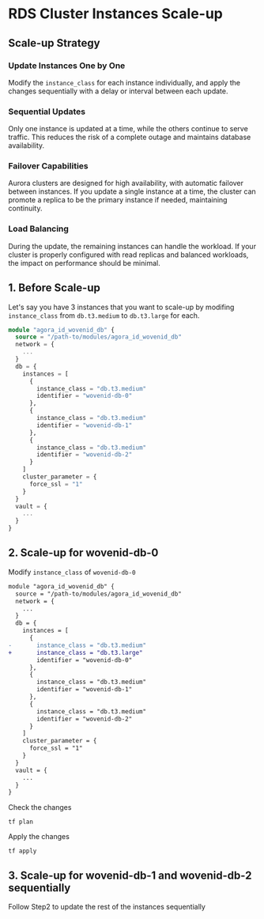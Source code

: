 # RDS Cluster Instances Scale-up

## Scale-up Strategy

### Update Instances One by One
Modify the `instance_class` for each instance individually, and apply the changes sequentially with a delay or interval between each update.

### Sequential Updates
Only one instance is updated at a time, while the others continue to serve traffic. This reduces the risk of a complete outage and maintains database availability.

### Failover Capabilities
Aurora clusters are designed for high availability, with automatic failover between instances. If you update a single instance at a time, the cluster can promote a replica to be the primary instance if needed, maintaining continuity.

### Load Balancing
During the update, the remaining instances can handle the workload. If your cluster is properly configured with read replicas and balanced workloads, the impact on performance should be minimal.


## 1. Before Scale-up

Let's say you have 3 instances that you want to scale-up by modifing `instance_class` from `db.t3.medium` to `db.t3.large` for each.


```tf
module "agora_id_wovenid_db" {
  source = "/path-to/modules/agora_id_wovenid_db"
  network = {
    ...
  }
  db = {
    instances = [
      {
        instance_class = "db.t3.medium"
        identifier = "wovenid-db-0"
      },
      {
        instance_class = "db.t3.medium"
        identifier = "wovenid-db-1"
      },
      {
        instance_class = "db.t3.medium"
        identifier = "wovenid-db-2"
      }
    ]
    cluster_parameter = {
      force_ssl = "1"
    }
  }
  vault = {
    ...
  }
}
```

## 2. Scale-up for wovenid-db-0

Modify `instance_class` of `wovenid-db-0`

```diff
module "agora_id_wovenid_db" {
  source = "/path-to/modules/agora_id_wovenid_db"
  network = {
    ...
  }
  db = {
    instances = [
      {
-       instance_class = "db.t3.medium"
+       instance_class = "db.t3.large"
        identifier = "wovenid-db-0"
      },
      {
        instance_class = "db.t3.medium"
        identifier = "wovenid-db-1"
      },
      {
        instance_class = "db.t3.medium"
        identifier = "wovenid-db-2"
      }
    ]
    cluster_parameter = {
      force_ssl = "1"
    }
  }
  vault = {
    ...
  }
}
```

Check the changes

```shell
tf plan
```

Apply the changes

```shell
tf apply
```

## 3. Scale-up for wovenid-db-1 and wovenid-db-2 sequentially

Follow Step2 to update the rest of the instances sequentially



